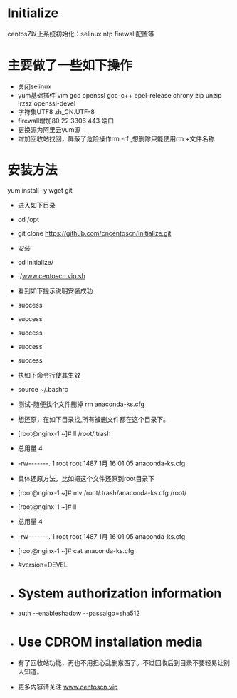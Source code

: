 # Initialize
centos7以上系统初始化：selinux ntp firewall配置等

# 主要做了一些如下操作

- 关闭selinux
- yum基础插件 vim  gcc  openssl gcc-c++ epel-release  chrony zip unzip  lrzsz  openssl-devel
- 字符集UTF8   zh_CN.UTF-8
- firewall增加80 22 3306 443 端口
- 更换源为阿里云yum源
- 增加回收站找回，屏蔽了危险操作rm -rf ,想删除只能使用rm +文件名称
# 安装方法

yum install -y wget git

- 进入如下目录

- cd /opt
- git clone https://github.com/cncentoscn/Initialize.git

- 安装
- cd Initialize/
- ./www.centoscn.vip.sh 

- 看到如下提示说明安装成功

- success
- success
- success
- success
- success

- 执如下命令行使其生效
- source ~/.bashrc

- 测试-随便找个文件删掉
rm anaconda-ks.cfg

- 想还原，在如下目录找,所有被删文件都在这个目录下。
- [root@nginx-1 ~]# ll /root/.trash 
- 总用量 4
- -rw-------. 1 root root 1487 1月  16 01:05 anaconda-ks.cfg

- 具体还原方法，比如把这个文件还原到root目录下
- [root@nginx-1 ~]# mv /root/.trash/anaconda-ks.cfg /root/
- [root@nginx-1 ~]# ll
- 总用量 4
- -rw-------. 1 root root 1487 1月  16 01:05 anaconda-ks.cfg
- [root@nginx-1 ~]# cat anaconda-ks.cfg 
- #version=DEVEL
- # System authorization information
- auth --enableshadow --passalgo=sha512
- # Use CDROM installation media

- 有了回收站功能，再也不用担心乱删东西了。不过回收后到目录不要轻易让别人知道。
- 更多内容请关注 www.centoscn.vip
